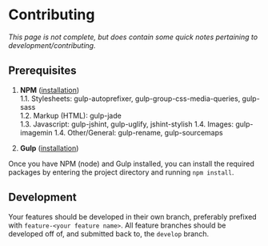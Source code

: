 # Contributing
*This page is not complete, but does contain some quick notes pertaining to  development/contributing.*

## Prerequisites
1. **NPM** ([installation](https://docs.npmjs.com/getting-started/installing-node))  
    1.1. Stylesheets: gulp-autoprefixer, gulp-group-css-media-queries, gulp-sass  
    1.2. Markup (HTML): gulp-jade  
    1.3. Javascript: gulp-jshint, gulp-uglify, jshint-stylish
    1.4. Images: gulp-imagemin
    1.4. Other/General: gulp-rename, gulp-sourcemaps

2. **Gulp** ([installation](http://gulpjs.com))

Once you have NPM (node) and Gulp installed, you can install the required packages by entering the project directory and running `npm install`.

## Development
Your features should be developed in their own branch, preferably prefixed with `feature-<your feature name>`. All feature branches should be developed off of, and submitted back to, the `develop` branch.
